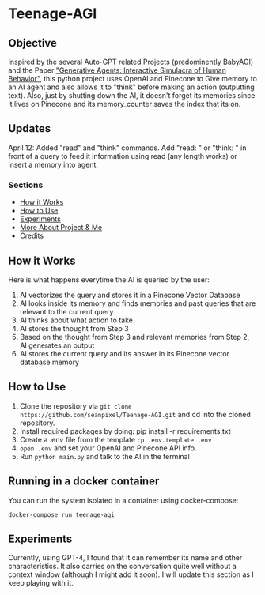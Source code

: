 # Teenage-AGI

## Objective
Inspired by the several Auto-GPT related Projects (predominently BabyAGI) and the Paper ["Generative Agents: Interactive Simulacra of Human Behavior"](https://arxiv.org/abs/2304.03442), this python project uses OpenAI and Pinecone to Give memory to an AI agent and also allows it to "think" before making an action (outputting text). Also, just by shutting down the AI, it doesn't forget its memories since it lives on Pinecone and its memory_counter saves the index that its on.


## Updates
April 12: Added "read" and "think" commands. Add "read: " or "think: " in front of a query to feed it information using read (any length works) or insert a memory into agent.

### Sections
- [How it Works](https://github.com/seanpixel/Teenage-AGI/blob/main/README.md#how-it-works)
- [How to Use](https://github.com/seanpixel/Teenage-AGI/blob/main/README.md#how-to-use)
- [Experiments](https://github.com/seanpixel/Teenage-AGI/blob/main/README.md#experiments)
- [More About Project & Me](https://github.com/seanpixel/Teenage-AGI/blob/main/README.md#how-to-use)
- [Credits](https://github.com/seanpixel/Teenage-AGI/blob/main/README.md#credits)

## How it Works
Here is what happens everytime the AI is queried by the user:
1. AI vectorizes the query and stores it in a Pinecone Vector Database
2. AI looks inside its memory and finds memories and past queries that are relevant to the current query
3. AI thinks about what action to take
4. AI stores the thought from Step 3
5. Based on the thought from Step 3 and relevant memories from Step 2, AI generates an output
6. AI stores the current query and its answer in its Pinecone vector database memory

## How to Use
1. Clone the repository via `git clone https://github.com/seanpixel/Teenage-AGI.git` and cd into the cloned repository.
2. Install required packages by doing: pip install -r requirements.txt
3. Create a .env file from the template `cp .env.template .env`
4. `open .env` and set your OpenAI and Pinecone API info.
5. Run `python main.py` and talk to the AI in the terminal

## Running in a docker container
You can run the system isolated in a container using docker-compose:
```
docker-compose run teenage-agi
```

## Experiments
Currently, using GPT-4, I found that it can remember its name and other characteristics. It also carries on the conversation quite well without a context window (although I might add it soon). I will update this section as I keep playing with it.

